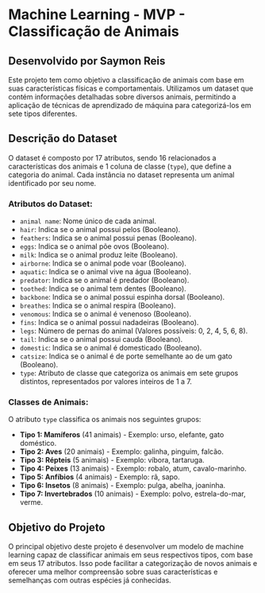 # Machine Learning - MVP - Classificação de Animais
## Desenvolvido por Saymon Reis

Este projeto tem como objetivo a classificação de animais com base em suas características físicas e comportamentais. Utilizamos um dataset que contém informações detalhadas sobre diversos animais, permitindo a aplicação de técnicas de aprendizado de máquina para categorizá-los em sete tipos diferentes.

## Descrição do Dataset

O dataset é composto por 17 atributos, sendo 16 relacionados a características dos animais e 1 coluna de classe (`type`), que define a categoria do animal. Cada instância no dataset representa um animal identificado por seu nome.

### Atributos do Dataset:

- `animal name`: Nome único de cada animal.
- `hair`: Indica se o animal possui pelos (Booleano).
- `feathers`: Indica se o animal possui penas (Booleano).
- `eggs`: Indica se o animal põe ovos (Booleano).
- `milk`: Indica se o animal produz leite (Booleano).
- `airborne`: Indica se o animal pode voar (Booleano).
- `aquatic`: Indica se o animal vive na água (Booleano).
- `predator`: Indica se o animal é predador (Booleano).
- `toothed`: Indica se o animal tem dentes (Booleano).
- `backbone`: Indica se o animal possui espinha dorsal (Booleano).
- `breathes`: Indica se o animal respira (Booleano).
- `venomous`: Indica se o animal é venenoso (Booleano).
- `fins`: Indica se o animal possui nadadeiras (Booleano).
- `legs`: Número de pernas do animal (Valores possíveis: 0, 2, 4, 5, 6, 8).
- `tail`: Indica se o animal possui cauda (Booleano).
- `domestic`: Indica se o animal é domesticado (Booleano).
- `catsize`: Indica se o animal é de porte semelhante ao de um gato (Booleano).
- `type`: Atributo de classe que categoriza os animais em sete grupos distintos, representados por valores inteiros de 1 a 7.

### Classes de Animais:

O atributo `type` classifica os animais nos seguintes grupos:

- **Tipo 1: Mamíferos** (41 animais) - Exemplo: urso, elefante, gato doméstico.
- **Tipo 2: Aves** (20 animais) - Exemplo: galinha, pinguim, falcão.
- **Tipo 3: Répteis** (5 animais) - Exemplo: víbora, tartaruga.
- **Tipo 4: Peixes** (13 animais) - Exemplo: robalo, atum, cavalo-marinho.
- **Tipo 5: Anfíbios** (4 animais) - Exemplo: rã, sapo.
- **Tipo 6: Insetos** (8 animais) - Exemplo: pulga, abelha, joaninha.
- **Tipo 7: Invertebrados** (10 animais) - Exemplo: polvo, estrela-do-mar, verme.

## Objetivo do Projeto

O principal objetivo deste projeto é desenvolver um modelo de machine learning capaz de classificar animais em seus respectivos tipos, com base em seus 17 atributos. Isso pode facilitar a categorização de novos animais e oferecer uma melhor compreensão sobre suas características e semelhanças com outras espécies já conhecidas.
